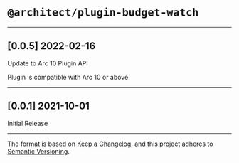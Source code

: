 # `@architect/plugin-budget-watch`

---

## [0.0.5] 2022-02-16

Update to Arc 10 Plugin API

Plugin is compatible with Arc 10 or above.

---

## [0.0.1] 2021-10-01

Initial Release

---

The format is based on [Keep a Changelog](https://keepachangelog.com/en/1.0.0/), and this project adheres to [Semantic Versioning](https://semver.org/spec/v2.0.0.html).
